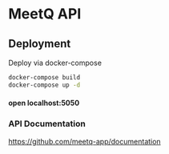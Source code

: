 # MeetQ API

## Deployment
Deploy via docker-compose

```bash
docker-compose build
docker-compose up -d
```

#### open localhost:5050

### API Documentation
https://github.com/meetq-app/documentation

